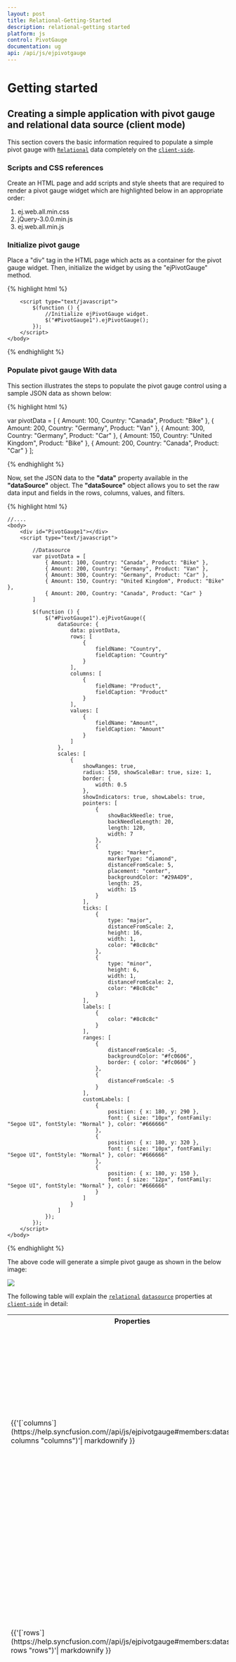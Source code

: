 ```yaml
---
layout: post
title: Relational-Getting-Started
description: relational-getting started
platform: js
control: PivotGauge
documentation: ug
api: /api/js/ejpivotgauge
---
```


# Getting started

## Creating a simple application with pivot gauge and relational data source (client mode)

This section covers the basic information required to populate a simple pivot gauge with [`Relational`](/api/js/ejpivotgauge#members:analysisMode) data completely on the [`client-side`](/api/js/ejpivotgauge#members:operationalmode).

### Scripts and CSS references

Create an HTML page and add scripts and style sheets that are required to render a pivot gauge widget which are highlighted below in an appropriate order:

1. ej.web.all.min.css
2. jQuery-3.0.0.min.js
4. ej.web.all.min.js

### Initialize pivot gauge

Place a "div" tag in the HTML page which acts as a container for the pivot gauge widget. Then, initialize the widget by using the "ejPivotGauge" method.

{% highlight html %}

<!DOCTYPE html>
<html>
    <head>
        <title>PivotGauge - Getting Started</title>
        <link href="http://cdn.syncfusion.com/{{ site.releaseversion }}/js/web/flat-azure/ej.web.all.min.css" rel="stylesheet" type="text/css" />
        <script src="http://cdn.syncfusion.com/js/assets/external/jquery-3.0.0.min.js" type="text/javascript"></script>
        <script src="http://cdn.syncfusion.com/{{ site.releaseversion }}/js/web/ej.web.all.min.js" type="text/javascript"></script>
    </head>
    <body>
        <!--Create a tag which acts as a container for ejPivotGauge widget.-->
        <div id="PivotGauge1"></div>

        <script type="text/javascript">
            $(function () {
                //Initialize ejPivotGauge widget.
                $("#PivotGauge1").ejPivotGauge();
            });
        </script>
    </body>
</html>
{% endhighlight %}

### Populate pivot gauge With data

This section illustrates the steps to populate the pivot gauge control using a sample JSON data as shown below: 

{% highlight html %}

var pivotData = [
    { Amount: 100, Country: "Canada", Product: "Bike" },
    { Amount: 200, Country: "Germany", Product: "Van" },
    { Amount: 300, Country: "Germany", Product: "Car" },
    { Amount: 150, Country: "United Kingdom", Product: "Bike" },
    { Amount: 200, Country: "Canada", Product: "Car" }
];

{% endhighlight %}

Now, set the JSON data to the **"data"** property available in the **"dataSource"** object.  The **"dataSource"** object allows you to set the raw data input and fields in the rows, columns, values, and filters.

{% highlight html %}

<!DOCTYPE html>
<html>

    //....
    <body>
        <div id="PivotGauge1"></div>
        <script type="text/javascript">

            //Datasource
            var pivotData = [
                { Amount: 100, Country: "Canada", Product: "Bike" },
                { Amount: 200, Country: "Germany", Product: "Van" },
                { Amount: 300, Country: "Germany", Product: "Car" },
                { Amount: 150, Country: "United Kingdom", Product: "Bike" },
                { Amount: 200, Country: "Canada", Product: "Car" }
            ]

            $(function () {
                $("#PivotGauge1").ejPivotGauge({
                    dataSource: {
                        data: pivotData,
                        rows: [
                            {
                                fieldName: "Country",
                                fieldCaption: "Country"
                            }
                        ],
                        columns: [
                            {
                                fieldName: "Product",
                                fieldCaption: "Product"
                            }
                        ],
                        values: [
                            {
                                fieldName: "Amount",
                                fieldCaption: "Amount"
                            }
                        ]
                    },
                    scales: [
                        {
                            showRanges: true,
                            radius: 150, showScaleBar: true, size: 1,
                            border: {
                                width: 0.5
                            },
                            showIndicators: true, showLabels: true,
                            pointers: [
                                {
                                    showBackNeedle: true,
                                    backNeedleLength: 20,
                                    length: 120,
                                    width: 7
                                },
                                {
                                    type: "marker",
                                    markerType: "diamond",
                                    distanceFromScale: 5,
                                    placement: "center",
                                    backgroundColor: "#29A4D9",
                                    length: 25,
                                    width: 15
                                }
                            ],
                            ticks: [
                                {
                                    type: "major",
                                    distanceFromScale: 2,
                                    height: 16,
                                    width: 1, 
                                    color: "#8c8c8c"
                                },
                                {
                                    type: "minor",
                                    height: 6,
                                    width: 1,
                                    distanceFromScale: 2,
                                    color: "#8c8c8c"
                                }
                            ],
                            labels: [
                                {
                                    color: "#8c8c8c"
                                }
                            ],
                            ranges: [
                                {
                                    distanceFromScale: -5,
                                    backgroundColor: "#fc0606",
                                    border: { color: "#fc0606" }
                                },
                                {
                                    distanceFromScale: -5
                                }
                            ],
                            customLabels: [
                                {
                                    position: { x: 180, y: 290 },
                                    font: { size: "10px", fontFamily: "Segoe UI", fontStyle: "Normal" }, color: "#666666"
                                }, 
                                {
                                    position: { x: 180, y: 320 },
                                    font: { size: "10px", fontFamily: "Segoe UI", fontStyle: "Normal" }, color: "#666666"
                                },
                                {
                                    position: { x: 180, y: 150 },
                                    font: { size: "12px", fontFamily: "Segoe UI", fontStyle: "Normal" }, color: "#666666"
                                }
                            ]
                        }
                    ]
                });
            });
        </script>
    </body>
</html>
{% endhighlight %}

The above code will generate a simple pivot gauge as shown in the below image:

![](Relational-Getting-Started_images/PopulatePivotGaugeWithData.png)

The following table will explain the [`relational`](/api/js/ejpivotgauge#members:analysisMode) [`datasource`](/api/js/ejpivotgauge#members:datasource) properties at [`client-side`](/api/js/ejpivotgauge#members:operationalmode) in detail:

<table>
    <tr>
        <th>
            Properties
        </th>
        <th>
            Description
        </th>
    </tr>
    <tr>
        <td>
            {{'[`columns`](https://help.syncfusion.com//api/js/ejpivotgauge#members:datasource-columns "columns")'| markdownify }}
        </td>
        <td>
            Lists out the items to bind in columns section.
             <table class="params">
            <thead>
            <tr>
            <th>Properties</th>
            <th>Description</th>
            </tr>
            </thead>
            <tbody>
            <tr>
            <td>{{'[`fieldName`](https://help.syncfusion.com//api/js/ejpivotgauge#members:datasource-columns-fieldname "fieldName")'| markdownify }} </td>
            <td>Allows the user to bind the item by using its unique name as field name.</td>
            </tr>
            <tr>
            <td>{{'[`filterItems`](https://help.syncfusion.com//api/js/ejpivotgauge#members:datasource-columns-filteritems "filterItems")'| markdownify }}</td>
            <td>Applies filter to the field members.
            <table class="params">
            <thead>
            <tr>
            <th>Properties</th>
            <th>Description</th>
            </tr>
            </thead>
            <tbody>
            <tr>
            <td>
                {{'[`filterType`](https://help.syncfusion.com//api/js/ejpivotgauge#members:datasource-columns-filteritems-filtertype "filterType")'| markdownify }} </td>
            <td>Sets the type of filter whether to include/exclude the mentioned values.</td>
            </tr>
            <tr>
            <td>
                {{'[`values`](https://help.syncfusion.com//api/js/ejpivotgauge#members:datasource-columns-filteritems-values "values")'| markdownify }} </td>
            <td>Contains the collection of items to be included/excluded among the field members.</td>
            </tr>
            </tbody>
            </table>
            </td>
            </tr>
            </tbody>
            </table>
            </td>
            </tr>
            <tr>
        <td>
            {{'[`rows`](https://help.syncfusion.com//api/js/ejpivotgauge#members:datasource-rows "rows")'| markdownify }}
        </td>
        <td>
            Lists out the items to bind in rows section.
             <table class="params">
            <thead>
            <tr>
            <th>Properties</th>
            <th>Description</th>
            </tr>
            </thead>
            <tbody>
            <tr>
            <td>{{'[`fieldName`](https://help.syncfusion.com//api/js/ejpivotgauge#members:datasource-rows-fieldname "fieldName")'| markdownify }} </td>
            <td>Allows the user to bind the item by using its unique name as field name.</td>
            </tr>
            <tr>
            <td>{{'[`filterItems`](https://help.syncfusion.com//api/js/ejpivotgauge#members:datasource-rows-filteritems "filterItems")'| markdownify }}</td>
            <td>Applies filter to the field members.
            <table class="params">
            <thead>
            <tr>
            <th>Properties</th>
            <th>Description</th>
            </tr>
            </thead>
            <tbody>
            <tr>
            <td>
                {{'[`filterType`](https://help.syncfusion.com//api/js/ejpivotgauge#members:datasource-rows-filteritems-filtertype "filterType")'| markdownify }} </td>
            <td>Sets the type of filter whether to include/exclude the mentioned values.</td>
            </tr>
            <tr>
            <td>
                {{'[`values`](https://help.syncfusion.com//api/js/ejpivotgauge#members:datasource-rows-filteritems-values "values")'| markdownify }} </td>
            <td>Contains the collection of items to be included/excluded among the field members.</td>
            </tr>
            </tbody>
            </table>
            </td>
            </tr>
            </tbody>
            </table>
            </td>
            </tr>
            <tr>
        <td>
            {{'[`values`](https://help.syncfusion.com//api/js/ejpivotgauge#members:datasource-values "values")'| markdownify }}
        </td>
        <td>
            Lists out the items supports calculation in pivot gauge.
             <table class="params">
            <thead>
            <tr>
            <th>Properties</th>
            <th>Description</th>
            </tr>
            </thead>
            <tbody>
            <tr>
            <td>{{'[`fieldName`](https://help.syncfusion.com//api/js/ejpivotgauge#members:datasource-values-fieldname "fieldName")'| markdownify }} </td>
            <td>Allows the user to bind the item by using its unique name as field name for Relational datasource.</td>
            </tr>
            <tr>
            <td>{{'[`fieldCaption`](https://help.syncfusion.com//api/js/ejpivotgauge#members:datasource-values-fieldcaption "fieldCaption")'| markdownify }}</td>
            <td>Allows the user to set the display caption for an item for Relational datasource.</td>
            </tr>
            <tr>
            <td>{{'[`isCalculatedField`](https://help.syncfusion.com//api/js/ejpivotgauge#members:datasource-values-iscalculatedfield "isCalculatedField")'| markdownify }}</td>
            <td>Indicates whether the field is a calculated field or not.</td>
            </tr>
            <tr>
            <td>{{'[`formula`](https://help.syncfusion.com//api/js/ejpivotgauge#members:datasource-values-formula "formula")'| markdownify }}</td>
            <td>Allows to set the formula for calculation of values for calculated members in Relational datasource.</td>
            </tr>
            </tbody>
            </table>
            </td>
            </tr>
            <tr>
        <td>
            {{'[`filters`](https://help.syncfusion.com//api/js/ejpivotgauge#members:datasource-filters "filters")'| markdownify }}
        </td>
        <td>
            Lists out the items which supports filtering of values without displaying the members in UI in PivotGauge.
            <table class="params">
            <thead>
            <tr>
            <th>Properties</th>
            <th>Description</th>
            </tr>
            </thead>
            <tbody>
            <tr>
            <td>{{'[`fieldName`](https://help.syncfusion.com//api/js/ejpivotgauge#members:datasource-filters-fieldname "fieldName")'| markdownify }} </td>
            <td>Allows the user to bind the item by using its unique name as field name.</td>
            </tr>
            <tr>
            <td>{{'[`filterItems`](https://help.syncfusion.com//api/js/ejpivotgauge#members:datasource-filters-filteritems "filterItems")'| markdownify }}</td>
            <td>Applies filter to the field members.
            <table class="params">
            <thead>
            <tr>
            <th>Property</th>
            <th>Description</th>
            </tr>
            </thead>
            <tbody>
            <tr>
            <td>
                {{'[`filterType`](https://help.syncfusion.com//api/js/ejpivotgauge#members:datasource-filters-filteritems-filtertype "filterType")'| markdownify }} </td>
            <td>Sets the type of filter whether to include/exclude the mentioned values.</td>
            </tr>
            <tr>
            <td>
                {{'[`values`](https://help.syncfusion.com//api/js/ejpivotgauge#members:datasource-filters-filteritems-values "values")'| markdownify }} </td>
            <td>Contains the collection of items to be included/excluded among the field members.</td>
            </tr>
            </td>
            </tr>
            </tbody>
            </table>
            </td>
            </tr>
            </tbody>
            </table>
        </td>
        </tr>
        </table>

## Creating a simple application with pivot gauge and relational data source (server mode)

This section covers the information required to create a simple pivot gauge that is bound to the [`Relational`](/api/js/ejpivotgauge#members:analysisMode) data source from the [`server-side`](/api/js/ejpivotgauge#members:operationalmode).

N>This section is illustrated by creating a simple web application through the Visual Studio IDE, since the pivot gauge in server mode requires .NET dependency. The web application contains an HTML page and a service which will transfer the data to [`server-side`](/api/js/ejpivotgauge#members:operationalmode), process it, and return it to the [`client-side`](/api/js/ejpivotgauge#members:operationalmode) for control rendering. The service utilized for communication can be a WebAPI controller class or a WCF service based on user requirement. Here, both are illustrated for user convenience.

### Project initialization

Create a new **ASP.NET Empty Web Application** by using the Visual Studio IDE and name the project **“PivotGaugeDemo”.**

Next, you can add an HTML page. To add an HTML page in your web application, right-click the project in the solution explorer and select **Add > New Item**. In the **Add New Item** window, select **HTML Page** and name it “GettingStarted.html,” and then click **Add.**
 
Now, you can set the “GettingStarted.html” page as start-up page. To do so, right-click the “GettingStarted.html” page and select **“Set As Start Page”**.

### Scripts and CSS initialization
The scripts and style sheets that are required to render a pivot gauge widget in the HTML page are highlighted below in an appropriate order:

1. ej.web.all.min.css
2. jQuery-3.0.0.min.js
3. ej.web.all.min.js

The scripts and style sheets listed above can be found in any of the following locations:

Local disk: [Click here](https://help.syncfusion.com/js/installation-and-deployment) to know more about script and style sheets installed on the local machine.
 
CDN link: [Click here](https://help.syncfusion.com/js/cdn) to know more about script and style sheets available in online.

NuGet package: [Click here](https://help.syncfusion.com/js/installation-and-deployment#configuring-syncfusion-nuget-packages) to know more about script and style sheets available in the NuGet package.

### Control initialization

To initialize a pivot gauge widget, first you can define a “div” tag with an appropriate “id” attribute which acts as a container for the pivot gauge widget. Then, you can initialize the widget by using the `ejPivotGauge` method.

{% highlight html %}

<!DOCTYPE html>
<html xmlns="http://www.w3.org/1999/xhtml">

    <head>
        <title>PivotGauge - Getting Started</title>
        <link href="http://cdn.syncfusion.com/{{ site.releaseversion }}/js/web/flat-azure/ej.web.all.min.css" rel="stylesheet" type="text/css" />
        <script src="http://cdn.syncfusion.com/js/assets/external/jquery-3.0.0.min.js" type="text/javascript"></script>
        <script src="http://cdn.syncfusion.com/{{ site.releaseversion }}/js/web/ej.web.all.min.js" type="text/javascript"></script>
    </head>

    <body>
        <!--Create a tag which acts as a container for ejPivotGauge widget.-->
        <div id="PivotGauge1"> </div>
        <script type="text/javascript">
            //Set properties and initialize ejPivotGauge widget.
            $(function() {
                $("#PivotGauge1").ejPivotGauge({
                    url: "/Relational",
                    scales: [
                        {
                            showRanges: true,
                            radius: 150, showScaleBar: true, size: 1,
                            border: {
                                width: 0.5
                            },
                            showIndicators: true, showLabels: true,
                            pointers: [
                                {
                                    showBackNeedle: true,
                                    backNeedleLength: 20,
                                    length: 120,
                                    width: 7
                                },
                                {
                                    type: "marker",
                                    markerType: "diamond",
                                    distanceFromScale: 5,
                                    placement: "center",
                                    backgroundColor: "#29A4D9",
                                    length: 25,
                                    width: 15
                                }
                            ],
                            ticks: [
                                {
                                    type: "major",
                                    distanceFromScale: 2,
                                    height: 16,
                                    width: 1, 
                                    color: "#8c8c8c"
                                },
                                {
                                    type: "minor",
                                    height: 6,
                                    width: 1,
                                    distanceFromScale: 2,
                                    color: "#8c8c8c"
                                }
                            ],
                            labels: [
                                {
                                    color: "#8c8c8c"
                                }
                            ],
                            ranges: [
                                {
                                    distanceFromScale: -5,
                                    backgroundColor: "#fc0606",
                                    border: { color: "#fc0606" }
                                }, 
                                {
                                    distanceFromScale: -5
                                }
                            ],
                            customLabels: [
                                {
                                    position: { x: 180, y: 290 },
                                    font: { size: "10px", fontFamily: "Segoe UI", fontStyle: "Normal" }, 
                                    color: "#666666"
                                }, 
                                {
                                    position: { x: 180, y: 320 },
                                    font: { size: "10px", fontFamily: "Segoe UI", fontStyle: "Normal" }, color: "#666666"
                                }, 
                                {
                                    position: { x: 180, y: 150 },
                                    font: { size: "12px", fontFamily: "Segoe UI", fontStyle: "Normal" }, color: "#666666"
                                }
                            ]
                        }
                    ]
                });
            });
        </script>
    </body>
</html>
{% endhighlight %}

The `url` property in the pivot gauge widget points the service endpoint, where the data is processed and fetched in the form of JSON. The services used for the pivot gauge widget as endpoint are WebAPI and WCF.

N> The above "GettingStarted.html" contains WebAPI URL, which is **“/Relational”**. If you are using the WCF service, then the URL will look like **"/RelationalService.svc"**. 

### WebAPI

**Adding a WebAPI controller**

To add a WebAPI controller in your existing web application, right-click the project in the solution explorer and select **Add > New Item**. In the **Add New Item** window, select **WebAPI Controller Class** and name it “RelationalController.cs,” and then click **Add**.
 
The WebAPI controller is added to your application, which, in-turn, comprises the following file. The utilization of this file will be explained in the immediate sections. 

* RelationalController.cs

N> While adding the WebAPI controller class, add the mandatory suffix “Controller”. For example, in the demo, the controller is named “RelationalController”.

Next, remove all existing methods such as “Get”, “Post”, “Put”, and “Delete” present in the `RelationalController.cs` file.

{% highlight c# %}

namespace PivotGaugeDemo
{
    public class RelationalController: ApiController
    {
    
    }
}

{% endhighlight %}

**List of dependency libraries**

Next, you should add the below-mentioned dependency libraries to your web application. These libraries can be found in the GAC (Global Assembly Cache).

To add them to your web application, right-click **References** in the solution explorer and select **Add Reference.** In the **Reference Manager** dialog, under **Assemblies > Extension**, the following Syncfusion libraries are found.

N> If you have installed any version of Essential Studio, then the location of Syncfusion libraries is [system drive:\Program Files (x86)\Syncfusion\Essential Studio\{{ site.releaseversion }}\Assemblies].

* Syncfusion.Compression.Base
* Syncfusion.Linq.Base
* Syncfusion.Olap.Base
* Syncfusion.PivotAnalysis.Base
* Syncfusion.EJ
* Syncfusion.EJ.Export
* Syncfusion.EJ.Pivot

**List of namespaces**

Following is the list of namespaces to be added on top of the main class in the `RelationalController.cs` file.
 
{% highlight c# %}

using Syncfusion.JavaScript;
using Syncfusion.PivotAnalysis.Base; 

namespace PivotGaugeDemo
{
    public class RelationalController : ApiController
    {

    }
}
{% endhighlight %}

**Data source initialization**

A simple collection is provided as a data source for the pivot gauge in this demo section. This data source is placed inside a separate class “ProductSales” in the `RelationalController.cs` file. Refer to the following code example:

{% highlight c# %}

namespace PivotGaugeDemo
{
    //....
    //....
    
    internal class ProductSales
    {
        public string Product { get; set; }

        public string Date { get; set; }

        public string Country { get; set; }

        public string State { get; set; }

        public int Quantity { get; set; }

        public double Amount { get; set; }

        public static ProductSalesCollection GetSalesData()
        {
            /// Geography
            string[] countries = new string[] { "Australia", "Canada", "France", "Germany", "United Kingdom", "United States" };
            string[] ausStates = new string[] { "New South Wales", "Queensland", "South Australia", "Tasmania", "Victoria" };
            string[] canadaStates = new string[] { "Alberta", "British Columbia", "Brunswick", "Manitoba", "Ontario", "Quebec" };
            string[] franceStates = new string[] { "Charente-Maritime", "Essonne", "Garonne (Haute)", "Gers", };
            string[] germanyStates = new string[] { "Bayern", "Brandenburg", "Hamburg", "Hessen", "Nordrhein-Westfalen", "Saarland" };
            string[] ukStates = new string[] { "England" };
            string[] ussStates = new string[] { "New York", "North Carolina", "Alabama", "California", "Colorado", "New Mexico", "South Carolina" };

            /// Time
            string[] dates = new string[] { "FY 2005", "FY 2006", "FY 2007", "FY 2008", "FY 2009" };

            /// Products
            string[] products = new string[] { "Bike", "Van", "Car" };
            Random r = new Random(123345345);

            int numberOfRecords = 2000;
            ProductSalesCollection listOfProductSales = new ProductSalesCollection();
            for (int i = 0; i < numberOfRecords; i++)
            {
                ProductSales sales = new ProductSales();
                sales.Country = countries[r.Next(1, countries.GetLength(0))];
                sales.Quantity = r.Next(1, 12);
                /// 1 percent discount for 1 quantity
                double discount = (30000 * sales.Quantity) * (double.Parse(sales.Quantity.ToString()) / 100);
                sales.Amount = (30000 * sales.Quantity) - discount;
                sales.Date = dates[r.Next(r.Next(dates.GetLength(0) + 1))];
                sales.Product = products[r.Next(r.Next(products.GetLength(0) + 1))];
                switch (sales.Product)
                {
                    case "Car":
                    {
                        sales.Date = "FY 2005";
                        break;
                    }
                }
                switch (sales.Country)
                {
                    case "Australia":
                    {
                        sales.State = ausStates[r.Next(ausStates.GetLength(0))];
                        break;
                    }
                    case "Canada":
                    {
                        sales.State = canadaStates[r.Next(canadaStates.GetLength(0))];
                        break;
                    }
                    case "France":
                    {
                        sales.State = franceStates[r.Next(franceStates.GetLength(0))];
                        break;
                    }
                    case "Germany":
                    {
                        sales.State = germanyStates[r.Next(germanyStates.GetLength(0))];
                        break;
                    }
                    case "United Kingdom":
                    {
                        sales.State = ukStates[r.Next(ukStates.GetLength(0))];
                        break;
                    }
                    case "United States":
                    {
                        sales.State = ussStates[r.Next(ussStates.GetLength(0))];
                        break;
                    }
                }
                listOfProductSales.Add(sales);
            }
            return listOfProductSales;
        }

        public override string ToString()
        {
            return string.Format("{0}-{1}-{2}", this.Country, this.State, this.Product);
        }

        public class ProductSalesCollection : List<ProductSales>
        {
        }
    }
}
{% endhighlight %}

**Service methods in WebAPI controller**

Now, you can define the service methods in the RelationalController class. To do so, find the `RelationalController.cs` file which was created while adding the WebAPI controller class to your web application.
 
{% highlight c# %}

namespace PivotGaugeDemo
{
    public class RelationalController : ApiController
    {
        PivotGauge pivotGauge = new PivotGauge();

        [HttpPost]
        [ActionName("InitializeGauge")]
        public Dictionary<string, object> InitializeGauge(Dictionary<string, object> jsonResult)
        {
            pivotGauge.PivotReport = BindDefaultData();
            return pivotGauge.GetJsonData(jsonResult["action"].ToString(), ProductSales.GetSalesData());
        }

        private PivotReport BindDefaultData()
        {
            PivotReport pivotSetting = new PivotReport();
            pivotSetting.PivotRows.Add(new PivotItem { FieldMappingName = "Date", FieldHeader = "Date", TotalHeader = "Total" });
            pivotSetting.PivotColumns.Add(new PivotItem { FieldMappingName = "Product", FieldHeader = "Product", TotalHeader = "Total" });
            pivotSetting.PivotCalculations.Add(new PivotComputationInfo { CalculationName = "Amount", Description = "Amount", FieldHeader = "Amount", FieldName = "Amount", Format = "C", SummaryType = Syncfusion.PivotAnalysis.Base.SummaryType.DoubleTotalSum });
            return pivotSetting;
        }
    }
    .....
    ..... // Datasource initialization
    .....
}
{% endhighlight %}

**Configure routing in global application class**

To add a Global.asax in your existing web application, right-click the project in the solution explorer and select **Add > New** item. In the **Add New Item** window, select **Global Application** class and name it **“Global.asax,”** and then click **Add.**
 
After adding the **Global.asax** file, delete all methods in the **Global** class and add the namespace **“using System.Web.Http;”**, and then configure the routing as shown in the following code example:

{% highlight c# %}

public class Global : System.Web.HttpApplication
{
    protected void Application_Start(object sender, EventArgs e)
    {
        GlobalConfiguration.Configuration.Routes.MapHttpRoute(
            name: "DefaultApi",
            routeTemplate: "{controller}/{action}/{id}",
            defaults: new { id = RouteParameter.Optional });
        AppDomain.CurrentDomain.SetData("SQLServerCompactEditionUnderWebHosting", true);
    }
}
{% endhighlight %}

Now, the pivot gauge is rendered with sales amount as shown in the below image:
 
![](Relational-Getting-Started_images/ServerMode.png)

### WCF

This section demonstrates the utilization of the WCF service as endpoint binding [`Relational`](/api/js/ejpivotgauge#members:analysisMode) data source to a simple pivot gauge. For more details on this topic, [click here](https://help.syncfusion.com/js/pivotgauge/relational-connectivity#wcf-1).
  


